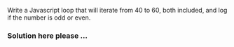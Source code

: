 Write a Javascript loop that will iterate from 40 to 60, both included, and log if the number is odd or even.

### Solution here please ...
